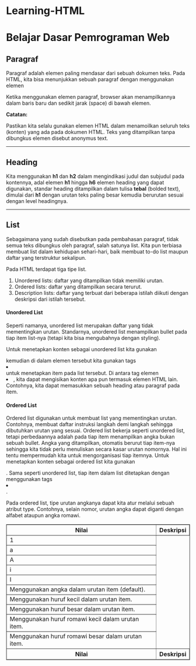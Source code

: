 # Learning-HTML
   <h1>Belajar Dasar Pemrograman Web</h1>

<h2>Paragraf</h2>
<p>Paragraf adalah elemen paling mendasar dari sebuah dokumen teks. Pada HTML, kita bisa menunjukkan sebuah paragraf dengan menggunakan elemen <p> </p>

<p>Ketika menggunakan elemen paragraf, browser akan menampilkannya dalam baris baru dan sedikit jarak (space) di bawah elemen.</p>
<b>Catatan:</b>
<p>Pastikan kita selalu gunakan elemen HTML dalam menamoilkan seluruh teks (konten) yang ada pada dokumen HTML. Teks yang ditampilkan tanpa dibungkus elemen disebut anonymus text.</p>

<hr>

<h2>Heading</h2>
<p>Kita menggunakan <b>h1</b> dan <b>h2</b> dalam mengindikasi judul dan subjudul pada kontennya, adal elemen <b>h1</b> hingga <b>h6</b> elemen heading yang dapat digunakan, standar heading ditampilkan dalam tulisa <b>tebal</b> (bolded text), dimulai dari <b>h1</b> dengan urutan teks paling besar kemudia berurutan sesuai dengan level headingnya.</p>

<hr>

<h2>List</h2>
<p>Sebagaimana yang sudah disebutkan pada pembahasan paragraf, tidak semua teks dibungkus oleh paragraf, salah satunya list. Kita pun terbiasa membuat list dalam kehidupan sehari-hari, baik membuat to-do list maupun daftar yang terstruktur sekalipun. </p>

<p>Pada HTML terdapat tiga tipe list.</p>

<ol>
  <li>Unordered lists: daftar yang ditampilkan tidak memiliki urutan. </li>
  <li>Ordered lists: daftar yang ditampilkan secara terurut.</li>
  <li>Description lists: daftar yang terbuat dari beberapa istilah diikuti dengan deskripsi dari istilah tersebut.</li>
</ol>

<h4>Unordered List</h4>
<p>Seperti namanya, unordered list merupakan daftar yang tidak mementingkan urutan. Standarnya, unordered list menampilkan bullet pada tiap item list-nya (tetapi kita bisa mengubahnya dengan styling).

Untuk menetapkan konten sebagai unordered list kita gunakan <ul></ul> kemudian di dalam elemen tersebut kita gunakan tags <li></li> untuk menetapkan item pada list tersebut. Di antara tag elemen <li>, kita dapat mengisikan konten apa pun termasuk elemen HTML lain. Contohnya, kita dapat memasukkan sebuah heading atau paragraf pada item.</p>

<h4>Ordered List</h4>
<p>Ordered list digunakan untuk membuat list yang mementingkan urutan. Contohnya, membuat daftar instruksi langkah demi langkah sehingga dibutuhkan urutan yang sesuai. Ordered list bekerja seperti unordered list, tetapi perbedaannya adalah pada tiap item menampilkan angka bukan sebuah bullet. Angka yang ditampilkan, otomatis berurut tiap item-nya sehingga kita tidak perlu menuliskan secara kasar urutan nomornya. Hal ini tentu mempermudah kita untuk mengorganisasi tiap itemnya. Untuk menetapkan konten sebagai ordered list kita gunakan <ol></ol>. Sama seperti unordered list, tiap item dalam list ditetapkan dengan menggunakan tags <li></li>.</p>

<p>Pada ordered list, tipe urutan angkanya dapat kita atur melalui sebuah atribut type. Contohnya, selain nomor, urutan angka dapat diganti dengan alfabet ataupun angka romawi.</p>

<table border="1" cellspacing="0" cellpadding="10">

<thead>
<tr>
    <th colspan="2">Nilai</th>  
    <th colspan="4">Deskripsi</th>  
</tr>
</thead>

<tbody>
<tr>
<td>1</td> 
</tr>

<tr>
<td>a</td>
</tr>

<tr>
<td>A</td>
</tr>

<tr>
<td>i</td></tr>
<tr>
<td>I</td>
</tr>



 
  <tr><td>Menggunakan angka dalam urutan item (default).</td> </tr>
  <tr><td>Menggunakan huruf kecil dalam urutan item.</td> </tr>
  <tr><td>Menggunakan huruf besar dalam urutan item.</td> </tr>
  <tr><td>Menggunakan huruf romawi kecil dalam urutan item.</td> </tr>
  <tr><td>Menggunakan huruf romawi besar dalam urutan item.</td> </tr>


</tbody>

 <tfoot>
<tr>
    <th colspan="2">Nilai</th>  
    <th colspan="4">Deskripsi</th>  
</tr>
 </tfoot>


</table>









